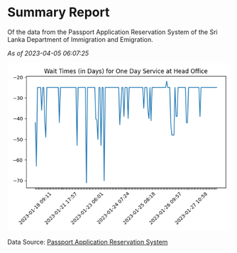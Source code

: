# Summary Report

Of the data from the Passport Application Reservation System of the Sri Lanka Department of Immigration and Emigration.

*As of 2023-04-05 06:07:25*

![Wait Time Chart](summary.wait_time_chart.png)

Data Source: [Passport Application Reservation System](https://eservices.immigration.gov.lk:8443/appointment/pages/reservationApplication.xhtml)
